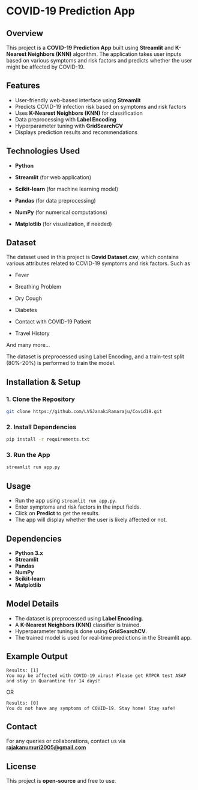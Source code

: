 # COVID-19 Prediction App

## Overview
This project is a **COVID-19 Prediction App** built using **Streamlit** and **K-Nearest Neighbors (KNN)** algorithm. The application takes user inputs based on various symptoms and risk factors and predicts whether the user might be affected by COVID-19.

## Features
- User-friendly web-based interface using **Streamlit**
- Predicts COVID-19 infection risk based on symptoms and risk factors
- Uses **K-Nearest Neighbors (KNN)** for classification
- Data preprocessing with **Label Encoding**
- Hyperparameter tuning with **GridSearchCV**
- Displays prediction results and recommendations

## Technologies Used
  - **Python**
  - **Streamlit** (for web application)
  - **Scikit-learn** (for machine learning model)
  
  - **Pandas** (for data preprocessing)
  
  - **NumPy** (for numerical computations)
  
  - **Matplotlib** (for visualization, if needed)

## Dataset
The dataset used in this project is **Covid Dataset.csv**, which contains various attributes related to COVID-19 symptoms and risk factors. Such as
- Fever

- Breathing Problem

- Dry Cough

- Diabetes

- Contact with COVID-19 Patient

- Travel History

And many more...

The dataset is preprocessed using Label Encoding, and a train-test split (80%-20%) is performed to train the model.

## Installation & Setup
### 1. Clone the Repository
```bash
git clone https://github.com/LVSJanakiRamaraju/Covid19.git
```

### 2. Install Dependencies
```bash
pip install -r requirements.txt
```

### 3. Run the App
```bash
streamlit run app.py
```

## Usage
- Run the app using `streamlit run app.py`.
- Enter symptoms and risk factors in the input fields.
- Click on **Predict** to get the results.
- The app will display whether the user is likely affected or not.

## Dependencies
- **Python 3.x**
- **Streamlit**
- **Pandas**
- **NumPy**
- **Scikit-learn**
- **Matplotlib**

## Model Details
- The dataset is preprocessed using **Label Encoding**.
- A **K-Nearest Neighbors (KNN)** classifier is trained.
- Hyperparameter tuning is done using **GridSearchCV**.
- The trained model is used for real-time predictions in the Streamlit app.

## Example Output
```
Results: [1]
You may be affected with COVID-19 virus! Please get RTPCR test ASAP and stay in Quarantine for 14 days!
```
OR
```
Results: [0]
You do not have any symptoms of COVID-19. Stay home! Stay safe!
```

## Contact
For any queries or collaborations, contact us via **rajakanumuri2005@gmail.com**

## License
This project is **open-source** and free to use.
